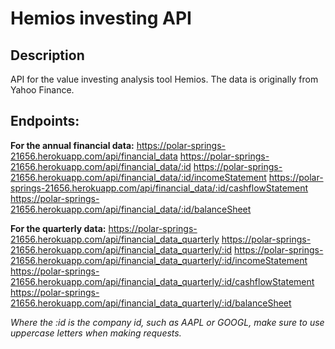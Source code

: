 # Hemios investing API

## Description
API for the value investing analysis tool Hemios. The data is originally from Yahoo Finance.

## Endpoints:
__For the annual financial data:__
https://polar-springs-21656.herokuapp.com/api/financial_data
https://polar-springs-21656.herokuapp.com/api/financial_data/:id
https://polar-springs-21656.herokuapp.com/api/financial_data/:id/incomeStatement
https://polar-springs-21656.herokuapp.com/api/financial_data/:id/cashflowStatement
https://polar-springs-21656.herokuapp.com/api/financial_data/:id/balanceSheet

__For the quarterly data:__
https://polar-springs-21656.herokuapp.com/api/financial_data_quarterly
https://polar-springs-21656.herokuapp.com/api/financial_data_quarterly/:id
https://polar-springs-21656.herokuapp.com/api/financial_data_quarterly/:id/incomeStatement
https://polar-springs-21656.herokuapp.com/api/financial_data_quarterly/:id/cashflowStatement
https://polar-springs-21656.herokuapp.com/api/financial_data_quarterly/:id/balanceSheet

_Where the :id is the company id, such as AAPL or GOOGL, make sure to use uppercase letters when making requests._
